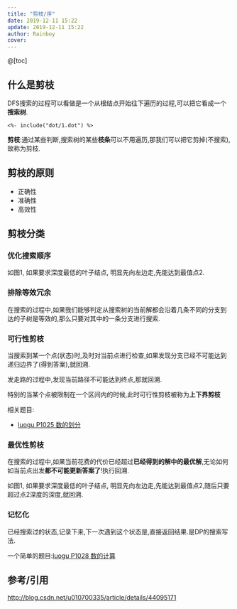 ```yaml
---
title: "剪枝/序"
date: 2019-12-11 15:22
update: 2019-12-11 15:22
author: Rainboy
cover: 
---
```


@[toc]
## 什么是剪枝

DFS搜索的过程可以看做是一个从根结点开始往下遍历的过程,可以把它看成一个**搜索树**.

```viz-dot
<%- include("dot/1.dot") %>
```

**剪枝**:通过某些判断,搜索树的某些**枝条**可以不用遍历,那我们可以把它剪掉(不搜索),故称为剪枝.

## 剪枝的原则

- 正确性
- 准确性
- 高效性

## 剪枝分类

### 优化搜索顺序

如图1, 如果要求深度最低的叶子结点, 明显先向左边走,先能达到最值点$2$.

### 排除等效冗余

在搜索的过程中,如果我们能够判定从搜索树的当前解都会沿着几条不同的分支到达的子树是等效的,那么只要对其中的一条分支进行搜索.

### 可行性剪枝

当搜索到某一个点(状态)时,及时对当前点进行检查,如果发现分支已经不可能达到递归边界了(得到答案),就回溯.

发走路的过程中,发现当前路径不可能达到终点,那就回溯.

特别的当某个点被限制在一个区间内的时候,此时可行性剪枝被称为**上下界剪枝**

相关题目:

 - [luogu P1025 数的划分](/article/luogu-P1025)


### 最优性剪枝

在搜索的过程中,如果当前花费的代价已经超过**已经得到的解中的最优解**,无论如何如当前点出发**都不可能更新答案了**!执行回溯.

如图1, 如果要求深度最低的叶子结点, 明显先向左边走,先能达到最值点$2$,随后只要超过点$2$深度的深度,就回溯.

### 记忆化

已经搜索过的状态,记录下来,下一次遇到这个状态是,直接返回结果.是DP的搜索写法.

一个简单的题目:[luogu P1028 数的计算](/article/luogu-P1028)


## 参考/引用

http://blog.csdn.net/u010700335/article/details/44095171


